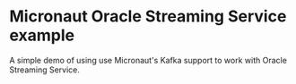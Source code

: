 # Micronaut Oracle Streaming Service example

A simple demo of using use Micronaut's Kafka support to work with Oracle Streaming Service.